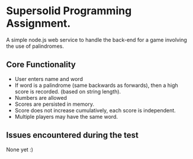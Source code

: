 # Supersolid Programming Assignment.

A simple node.js web service to handle the back-end for a game involving the
use of palindromes.

## Core Functionality

- User enters name and word
- If word is a palindrome (same backwards as forwards), then a high score
is recorded. (based on string length).
- Numbers are allowed
- Scores are persisted in memory.
- Score does not increase cumulatively, each score is independent.
- Multiple players may have the same word.


## Issues encountered during the test

None yet :)
